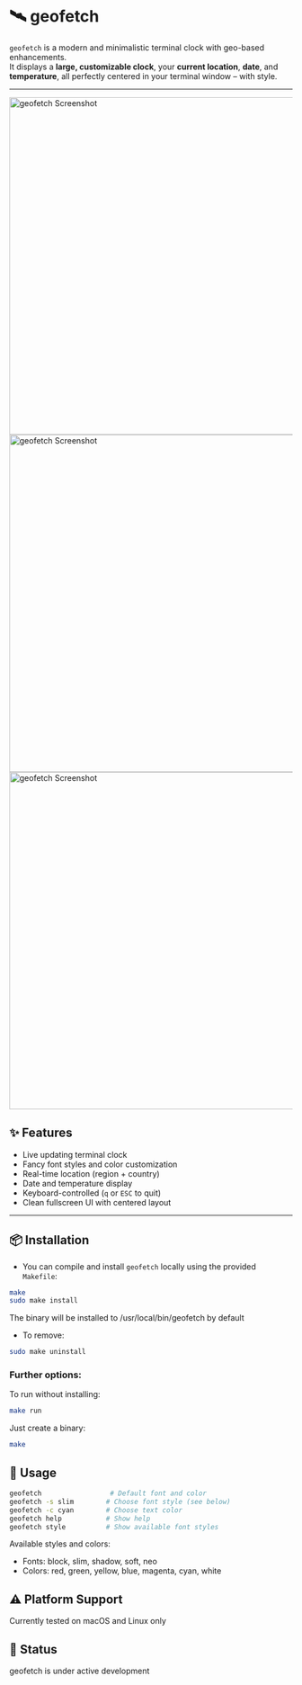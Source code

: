 # 🛰️ geofetch

`geofetch` is a modern and minimalistic terminal clock with geo-based enhancements.  
It displays a **large, customizable clock**, your **current location**, **date**, and **temperature**, all perfectly centered in your terminal window – with style.

---
<img src="img/terminal1.png" alt="geofetch Screenshot" width="600">
<img src="img/terminal3.png" alt="geofetch Screenshot" width="600">
<img src="img/terminal4.png" alt="geofetch Screenshot" width="600">

## ✨ Features

- Live updating terminal clock
- Fancy font styles and color customization
- Real-time location (region + country)
- Date and temperature display
- Keyboard-controlled (`q` or `ESC` to quit)
- Clean fullscreen UI with centered layout

---

## 📦 Installation

- You can compile and install `geofetch` locally using the provided `Makefile`:

```bash
make
sudo make install
```
The binary will be installed to /usr/local/bin/geofetch by default


- To remove:
```bash
sudo make uninstall
```
### Further options:
To run without installing:
```bash
make run
```
Just create a binary:
```bash
make
```

## 🚀 Usage
```bash
geofetch                 # Default font and color
geofetch -s slim        # Choose font style (see below)
geofetch -c cyan        # Choose text color
geofetch help           # Show help
geofetch style          # Show available font styles
```
Available styles and colors:
- Fonts: block, slim, shadow, soft, neo
- Colors: red, green, yellow, blue, magenta, cyan, white

## ⚠️ Platform Support
Currently tested on macOS and Linux only

## 🚧 Status
geofetch is under active development
